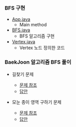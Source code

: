 ### BFS 구현
- <a href="https://github.com/hongjw1991/java-data_structure-algorithm/tree/master/Algorithm/Problem_Solve/BFS/App.java">App.java</a>
    - Main method
- <a href="https://github.com/hongjw1991/java-data_structure-algorithm/tree/master/Algorithm/Problem_Solve/BFS/BFS.java">BFS.java</a>
    - BFS 알고리즘 구현
- <a href="https://github.com/hongjw1991/java-data_structure-algorithm/tree/master/Algorithm/Problem_Solve/BFS/Vertex.java">Vertex.java</a>
    - Vertex 노드 정의한 코드


### BaekJoon 알고리즘 BFS 풀이
- 길찾기 문제
    - <a href="https://www.acmicpc.net/submit/11403">문제 참조</a>
    - <a href="https://github.com/hongjw1991/java-data_structure-algorithm/tree/master/Algorithm/Problem_Solve/BFS/BaekJoon11403.java">답안</a>

- 모눈 종이 영역 구하기 문제
    - <a href="https://www.acmicpc.net/submit/2583">문제 참조</a>
    - <a href="https://github.com/hongjw1991/java-data_structure-algorithm/tree/master/Algorithm/Problem_Solve/BFS/BaekJoon2583.java">답안</a>